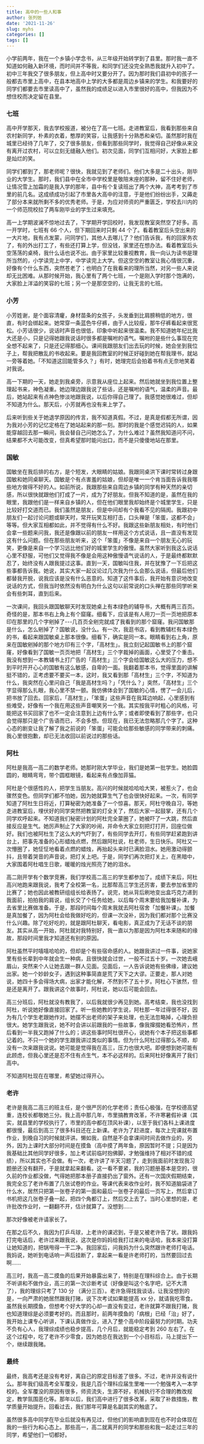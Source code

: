 ```yaml
---
title: 高中的一些人和事
author: 张列弛
date: '2021-11-26'
slug: myhs
categories: []
tags: []
---
```

小学前两年，我在一个乡镇小学念书，从三年级开始转学到了县里。那时我一直不知道如何融入新环境，而时间并不等我，和同学们还没完全熟悉我就升入初中了。初中三年我交了很多朋友，但上高中时又要分开了。因为那时我们县初中的孩子一般都去市里上高中，在县本地高中上学的大多都是周边乡镇来的学生。和我要好的同学们都要去市里读高中了，虽然我的成绩足以进入市里很好的高中，但我因为不想住校而决定留在县里。    

### 七班

高中开学那天，我去学校报道，被分在了高一七班。走进教室后，我看到那些来自农村新同学，朴素的衣着，憨厚的笑容，让我感到十分熟悉和亲切。虽然那时我在城里已经待了几年了，交了很多朋友，但看到那些同学时，我觉得自己好像从来没有离开过农村，可以立刻无缝融入他们。初次见面，同学们互相问好，大家脸上都是灿烂的笑。       

同学们都到了，那老师呢？很快，我就见到了老师们。他们大多是二十出头，刚毕业的大学生。那时，我们县中在全市中学校里是敬陪末座的那种，留不住好老师，让情况雪上加霜的是我入学的那年，县中有个复读班出了两个大神，高考考到了市里的前几名。这成绩成功引起了市里各大高中的注意，于是他们纷纷出手，又薅走了部分本来就所剩不多的优秀老师。于是，为应对师资的严重匮乏，学校去川内的一个师范院校拉了两车刚毕业的学生过来填充。    

高一上学期波澜不惊地过去了，下学期开学回校时，我发现教室突然空了好多。高一开学时，七班有 66 个人，但下期回来时只剩 44 个了。看着教室后头空出来的一大片地，我有点发蒙，问同学们，其他人去哪儿了？他们告诉我，有的回家务农了，有的外出打工了，有些还打算上学，但没钱，家里还在想办法。看着教室后头空荡荡的桌椅，我什么话也说不出。由于家里比较重视教育，我一向认为读书是理所当然的，小学读完上中学，中学读完上大学。但这空空的教室让我心情很沉重，好像有个什么东西，突然苍老了；也明白了在我看来的理所当然，对另一些人来说却无比困难。从那时候开始，我心里有了两个七班，一个是刚入学时那个饱满的，大家脸上洋溢的笑容的七班；另一个是那空空的，让我无言的七班。   

### 小芳  

小芳姓谢，是个面容清癯，身材苗条的女孩子，头发垂到比肩膀稍低的地方，很直，有时会绑起来。她常穿一条蓝色牛仔裤，由于人比较瘦，那牛仔裤看起来很宽松。小芳话很少，说话时声音也很低，印象中听起来很温柔。我不知道她年纪比我大还是小，只是记得她跟我说话时很多都是嘱咐的语气。嘱咐的是些什么事现在完全想不起来了，只是还记得那细心。课间我跟朋友们出去玩的时候，她会坐到我位子上，帮我把散乱的书收起来。要是我回教室的时候正好碰到她在帮我理书，就站一旁等着她。「不知道这回能管多久？」有时，她理完后会拍着书有点无奈地笑着对我说。     

高一下期的一天，她走到我桌旁，示意我从座位上起来。然后她就坐到我位置上整理起书来，神色凝重。她边理边跟我说了些话，还是嘱咐的语气，温柔的声音。最后，她站起来有点神色惨淡地跟我说，以后你得自己理了。我感觉她很难过，但却不知道为什么。那天后，小芳就再也没有来上学了。   

后来听到些关于她退学原因的传言，我不知道真假。不过，是真是假都无所谓，因为我对小芳的记忆定格在了她站起来的那一刻。那时的我是个感觉迟钝的人，如果能穿越回去那一瞬间，我会替自己问她怎么了，为什么难过？虽然我知道问不问，结果都不大可能改变，但真希望那时能问出口，而不是只傻傻地站在那里。   

### 国敏  

国敏坐在我后排的右方，是个短发，大眼睛的姑娘。我跟同桌洪下课时常转过身跟国敏和她同桌聊天。国敏是个有点害羞的姑娘，但却是唯一一个肯当面告诉我我哪些地方做得不好的人。如前所说，我跟那些来自周边乡镇的同学有种天然的亲切感，所以很快就跟他们打成了一片，成为了好朋友。但我不知道的是，虽然在我的眼里，我跟他们是一样来自乡镇的人，但在他们眼里我却始终是个城里学生，只是比较好打交道而已。我们虽然是朋友，但是中间却有个我看不见的隔阂。我跟初中朋友们一起讨论问题或聊天时，常开玩笑互相打击，口头禅是「笨蛋，这都不会」等等。但大家互相都如此，并不觉得有什么不好。我跟这些新朋友相处，有时他们会拿一些题来问我，我还是像跟以前的朋友一样用这个方式说话，且一直没有发现这有什么问题。但在那些朋友听来，这个「笨蛋」不像是来自一个朋友无心的玩笑，更像是来自一个学习远比他们好的城里学生的傲慢。虽然大家听到我这么说话心里不舒服，可他们又觉得我不像是会用这种傲慢语气说话的人，于是最终都默默忍了，始终没有人跟我提过这事。直到一天，国敏叫住我，并在犹豫了一下后把这些事都告诉我。她说，其实大家一起议论过几次我为什么会那么说话，但最后他们都替我开脱，说我应该是没有什么恶意的。知道了这件事后，我开始有意识地改变说话的方式，但我当时依然没有明白为什么这句以前常说的口头禅在那些同学听来会有些刺耳，直到后来。    

一次课间，我回头跟国敏聊天时发现她桌上有本绿色的辅导书，大概有两三百页。奇怪的是，那本书右上角上有个窟窿。细看下，应该是有人用刀一页一页地把原本印在那里的几个字剜掉了---几百页全剜完就成了我看到的那个窟窿。我问国敏那是什么，怎么剜掉了？国敏说，没什么。有一次，我逛书店，看到教辅栏有本绿色的书，看起来跟国敏桌上那本很像。细看下，确实是同一本。眼睛看到右上角，原来在国敏剜掉的那个地方印有三个字，「高材生」。我立刻记起国敏书上的那个窟窿，好像看到了国敏一页页地把「高材生」三个字裁掉的画面，心里受了个重击。我没有想到一本教辅书上打广告的「高材生」三个字会给国敏这么大的压力，想不到平时开开心心的国敏有这么敏感，自卑的一面。我翻着那本书，觉得里面的讲解挺不错的，正考虑要不要买一本，这时，我又看到那「高材生」三个字，不知道为什么，我突然在心里问自己「我是高材生吗？」「凭什么？」突然，「高材生」三个字显得那么扎眼，我心里不禁一颤。我仿佛体会到了国敏的心情，愣了一会儿后，把书放了回去。回家后，「高材生」，「笨蛋」这些声音在我耳边响起，心里感到有些难受，好像有一个我在用这些声音嘲笑另一个我。其实按我平时粗心的风格，可能把这书买回家了也不一定会注意到上边有什么字；或者即使看到了那些字，也只会觉得那只是个广告语而已，不会多想。但现在，我已无法忽略那几个字了。这种心态的剧变让我了解了我之前说的「笨蛋」可能会给那些敏感的同学带来的刺痛。我心里很抱歉，却已无法收回以前说过的那些话。      


### 阿杜  

阿杜是我高一高二的数学老师。她那时刚大学毕业，我们是她第一批学生。她脸圆圆的，眼睛弯弯，带个圆框眼镜，看起来有点像加菲猫。    

阿杜是个很感性的人，把学生当朋友。高兴的时候就哈哈哈大笑，被惹火了，也会骤然变色。但同学们都不怕她，因为她就算生气了也会很快好起来。一次，有同学知道了阿杜生日将近，打算秘密为她准备了一个惊喜。那天，阿杜守晚自习，等她走进教室后，埋伏好的同学突然把教室的灯全关了，然后大家一起鼓掌，还有几个同学欢呼起来。不知道我们秘密计划的阿杜完全蒙圈了，她被吓了一大跳，然后直接反应是生气。她厉声制止了大家的吵闹，并命令大家立刻把灯打开，回座位做好。我们也被阿杜生了这么大的气吓到了，有些同学去开灯，有些同学赶紧跑到讲台上，把事先准备的心形蜡烛点燃，然后跟阿杜说，杜老师，生日快乐。阿杜又一次懵圈了，她怔怔地看着点燃的蜡烛，再抬起头来时已满脸泪水。她用激动得颤抖，且带着哭音的声音说，把灯关上吧。于是，同学们再次把灯关上，在黑暗中，大家围着阿杜唱生日歌，暖暖的烛光照亮了她的泪水。    

高二刚开学有个数学竞赛，我们学校高二高三的学生都参加了。成绩下来后，阿杜高兴地跑来跟我说，我考了全校第一名，比那帮高三学生还厉害，要去参加省里的比赛了；她也因此被教研组组长给表扬了。说完，她从背后刷地变出盒巧克力递到我面前，拍拍我的肩说，组长交了个任务给她，以后每个周末要给我加餐补课，为去省里比赛做准备。于是，那段时间每个周末我就去阿杜宿舍「加餐补课」。加餐是真加餐了，因为阿杜会给我做好吃的，但课一次没补，因为我们都对那个比赛没什么兴趣。除了吃好吃的，就是跟阿杜聊天，看电影，真正成为了无话不谈的朋友。其实从高一开始，阿杜就对我特别好，我一直以为那是因为阿杜本来随和的缘故，那段时间里我才知道还有别的原因。   

阿杜虽然平时嘻嘻哈哈的，但却是个有些宿命感的人。她跟我讲过一件事，说她家里有些长辈到中年就会生一种病，且很快就会过世，一般不过五十岁。一次她去峨眉山，突然来个人让她去跟一群人见面。见面后，一人告诉说她有些佛缘，建议她出家。她一个妙龄女子，遇到这种事简直是荒了天下之大谬。正要走，那人对她说，她四十多会得场大病，出家才能化解，不然到不了五十岁。阿杜心下骇然，但是还是离开了。跟我讲这个故事时，阿杜说，她以后可能会回去。    

高三分班后，阿杜就没有教我了，以后我就很少再见到她。高考结束，我也没找到阿杜，听说她好像直接回家了。听一些她教的学生说，阿杜那一年过得很不好，因为有几个学生老跟她作对。她摆不出老师的架子来处理，也无法忽略掉，心理负担很大。她学生跟我说，她不时会讲以前跟我的一些故事，像我撺掇她看恐怖片，然后看到一半我又跑掉了什么的；讲这些事时阿杜很开心，说她有个本子把这些事都记着的。不只一个她的学生跟我讲过类似的事情。但为什么阿杜过得那么不顺，却没有一次来跟我说说。她可能是觉得我在高三，压力也很大吧。即便想到她可能有此顾虑，但我心里还是忍不住有点生气，本不必这样的。后来阿杜好像离开了我们高中。      

不知道阿杜现在在哪里，希望她过得开心。   

### 老许 

老许是我高二高三的班主任，是个很严厉的化学老师；责任心极强，在学校德高望重，连校长都敬她三分。我上高中那几年，市里搞教育改革，不许寒暑假补课（其实，就县里的学校执行了，市里的高中都在顶风补课），以至于我们各科上课进度都很慢，最后到高三了很多科目还在上新课。老许为了赶进度，每次上完课就布置作业，到晚自习的时候就评讲。懒如我，自然是不会拿课间时间去做作业的，另外，因为上课时大部分时间是在摸鱼（高中摸了两年鱼，原因暂时不提；只是因为我基础比其他同学好很多，加上考试前临时抱佛脚，才勉强维持了相对不错的成绩），所以其实也不会做。有一次，老许讲了半天习题了，走到我面前时发现我习题册还没有翻开，于是就拿起来翻看。这一看不要紧，我的习题册基本是空的，很久前的作业都没做，气得她把那本册子直接扔出了窗外。还有一次国庆假期结束，我完全忘了老许布置了几张试卷的作业。等课代表来收作业时，我不知道脑袋进了什么水，居然只把第一张卷子的第一面和最后一张卷子的最后一页写上，然后拿订书机把这几张卷子叠一起，把四个角都订上，然后交上去了。当时心里想的是，老许批改作业时，一翻翻不开，估计就算了。没想到......    

那次好像被老许请家长了。    

在那之后不久，我因为打乒乓球，上老许的课迟到，于是又被老许告了状。跟我妈打完电话后，老许过来跟我说，这次是你妈妈给我打过来的电话哈，我本来没打算让她知道的，把锅甩得一干二净。我回家后，问我妈为什么突然跟许老师打电话。我妈说，她听到电话响一声后挂断了，拿起来一看是许老师打的，当然要回过去啊......     


高三时，我高一高二摸鱼的后果开始暴露出来了，特别是在理科综合上。由于长期不听讲和不做作业，高三的第一次诊断考试（好像是叫这个名字吧，记不大清了），我的理综只考了 130 分 （满分三百）。老许急得找我谈话，让我没想到的是，一向严肃的她居然跟我打赌，说下次考试如果能提高 xx 分，就请我吃零食。虽然我长期摸鱼，但想考个好大学的心却一直没有变过，老许就算不跟我打赌，我也知道理综是必须要考好的。而且那时，前两年摸鱼的「病根」已经「治」好了，我开始上课专心听讲，下课认真做作业，进入了整个高中阶段最努力的时期。功夫不负有心人，我理综成绩也稳步提高，几个月后，就能稳定考到 260 左右了。在这个过程中，吃了老许不少零食，因为她总在我达到一个小目标后，马上提出下一个，继续跟我赌。    
### 最终   

最终，我高考还是没有考好，离自己的原定目标差了很多。不过，老许并没有说什么。那年我们级高考全军覆没，我是几百个理科应届生里唯一一个勉强考入一本学校的。全军覆没的原因有很多，师资流失，生源不好，机械执行不合理的教改规定，教学氛围恶化等。那年以后，我们高中进行了很多改革，采取了补救措施，教学质量开始提升。回看过去，我们那年可算是名副其实的触底了。   

虽然很多高中同学在毕业后就没有再见过，但他们的影响直到现在也不时会体现在我的一些行为和心态上。那些高一，高二就离开的同学和那些和我一起走过三年的同学，希望他们一切都好。







